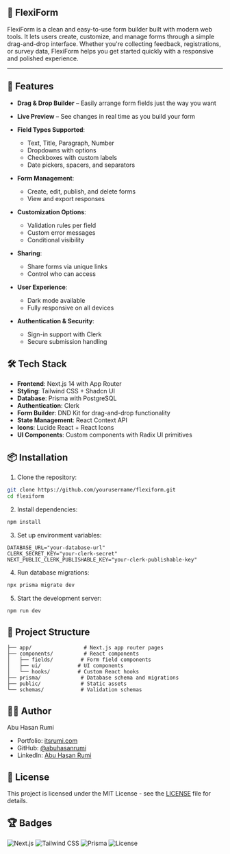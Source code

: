 ## 📝 FlexiForm

FlexiForm is a clean and easy-to-use form builder built with modern web tools. It lets users create, customize, and manage forms through a simple drag-and-drop interface. Whether you're collecting feedback, registrations, or survey data, FlexiForm helps you get started quickly with a responsive and polished experience.

---

## 🌟 Features

- **Drag & Drop Builder** – Easily arrange form fields just the way you want
- **Live Preview** – See changes in real time as you build your form
- **Field Types Supported**:

  - Text, Title, Paragraph, Number
  - Dropdowns with options
  - Checkboxes with custom labels
  - Date pickers, spacers, and separators

- **Form Management**:

  - Create, edit, publish, and delete forms
  - View and export responses

- **Customization Options**:

  - Validation rules per field
  - Custom error messages
  - Conditional visibility

- **Sharing**:

  - Share forms via unique links
  - Control who can access

- **User Experience**:

  - Dark mode available
  - Fully responsive on all devices

- **Authentication & Security**:
  - Sign-in support with Clerk
  - Secure submission handling

## 🛠️ Tech Stack

- **Frontend**: Next.js 14 with App Router
- **Styling**: Tailwind CSS + Shadcn UI
- **Database**: Prisma with PostgreSQL
- **Authentication**: Clerk
- **Form Builder**: DND Kit for drag-and-drop functionality
- **State Management**: React Context API
- **Icons**: Lucide React + React Icons
- **UI Components**: Custom components with Radix UI primitives

## 📦 Installation

1. Clone the repository:

```bash
git clone https://github.com/yourusername/flexiform.git
cd flexiform
```

2. Install dependencies:

```bash
npm install
```

3. Set up environment variables:

```env
DATABASE_URL="your-database-url"
CLERK_SECRET_KEY="your-clerk-secret"
NEXT_PUBLIC_CLERK_PUBLISHABLE_KEY="your-clerk-publishable-key"
```

4. Run database migrations:

```bash
npx prisma migrate dev
```

5. Start the development server:

```bash
npm run dev
```

## 📁 Project Structure

```
├── app/                 # Next.js app router pages
├── components/          # React components
│   ├── fields/         # Form field components
│   ├── ui/            # UI components
│   └── hooks/         # Custom React hooks
├── prisma/             # Database schema and migrations
├── public/             # Static assets
└── schemas/            # Validation schemas
```

## 👨‍💻 Author

Abu Hasan Rumi

- Portfolio: [itsrumi.com](https://itsrumi.com)
- GitHub: [@abuhasanrumi](https://github.com/abuhasanrumi)
- LinkedIn: [Abu Hasan Rumi](https://www.linkedin.com/in/abu-hasan-rumi/)

## 📄 License

This project is licensed under the MIT License - see the [LICENSE](LICENSE) file for details.

## 🏆 Badges

![Next.js](https://img.shields.io/badge/Next.js-14-black)
![Tailwind CSS](https://img.shields.io/badge/Tailwind-3-blue)
![Prisma](https://img.shields.io/badge/Prisma-5-lightgrey)
![License](https://img.shields.io/badge/License-MIT-green)
